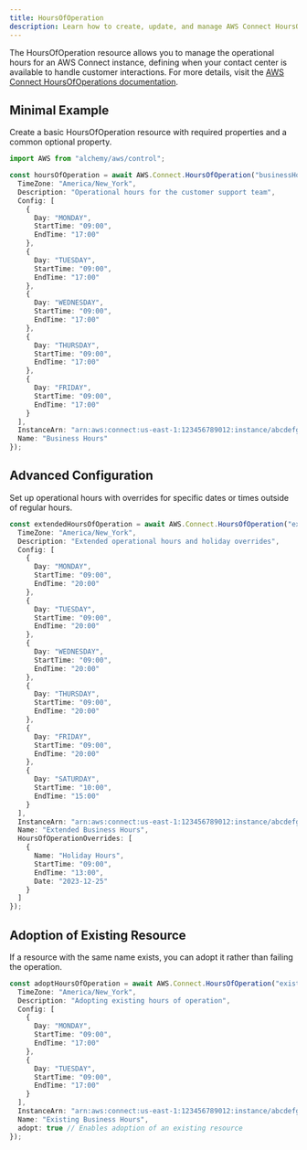 ```yaml
---
title: HoursOfOperation
description: Learn how to create, update, and manage AWS Connect HoursOfOperations using Alchemy Cloud Control.
---
```


The HoursOfOperation resource allows you to manage the operational hours for an AWS Connect instance, defining when your contact center is available to handle customer interactions. For more details, visit the [AWS Connect HoursOfOperations documentation](https://docs.aws.amazon.com/connect/latest/userguide/).

## Minimal Example

Create a basic HoursOfOperation resource with required properties and a common optional property.

```ts
import AWS from "alchemy/aws/control";

const hoursOfOperation = await AWS.Connect.HoursOfOperation("businessHours", {
  TimeZone: "America/New_York",
  Description: "Operational hours for the customer support team",
  Config: [
    {
      Day: "MONDAY",
      StartTime: "09:00",
      EndTime: "17:00"
    },
    {
      Day: "TUESDAY",
      StartTime: "09:00",
      EndTime: "17:00"
    },
    {
      Day: "WEDNESDAY",
      StartTime: "09:00",
      EndTime: "17:00"
    },
    {
      Day: "THURSDAY",
      StartTime: "09:00",
      EndTime: "17:00"
    },
    {
      Day: "FRIDAY",
      StartTime: "09:00",
      EndTime: "17:00"
    }
  ],
  InstanceArn: "arn:aws:connect:us-east-1:123456789012:instance/abcdefg-1234-5678-90ab-cdefghijklm",
  Name: "Business Hours"
});
```

## Advanced Configuration

Set up operational hours with overrides for specific dates or times outside of regular hours.

```ts
const extendedHoursOfOperation = await AWS.Connect.HoursOfOperation("extendedBusinessHours", {
  TimeZone: "America/New_York",
  Description: "Extended operational hours and holiday overrides",
  Config: [
    {
      Day: "MONDAY",
      StartTime: "09:00",
      EndTime: "20:00"
    },
    {
      Day: "TUESDAY",
      StartTime: "09:00",
      EndTime: "20:00"
    },
    {
      Day: "WEDNESDAY",
      StartTime: "09:00",
      EndTime: "20:00"
    },
    {
      Day: "THURSDAY",
      StartTime: "09:00",
      EndTime: "20:00"
    },
    {
      Day: "FRIDAY",
      StartTime: "09:00",
      EndTime: "20:00"
    },
    {
      Day: "SATURDAY",
      StartTime: "10:00",
      EndTime: "15:00"
    }
  ],
  InstanceArn: "arn:aws:connect:us-east-1:123456789012:instance/abcdefg-1234-5678-90ab-cdefghijklm",
  Name: "Extended Business Hours",
  HoursOfOperationOverrides: [
    {
      Name: "Holiday Hours",
      StartTime: "09:00",
      EndTime: "13:00",
      Date: "2023-12-25"
    }
  ]
});
```

## Adoption of Existing Resource

If a resource with the same name exists, you can adopt it rather than failing the operation.

```ts
const adoptHoursOfOperation = await AWS.Connect.HoursOfOperation("existingBusinessHours", {
  TimeZone: "America/New_York",
  Description: "Adopting existing hours of operation",
  Config: [
    {
      Day: "MONDAY",
      StartTime: "09:00",
      EndTime: "17:00"
    },
    {
      Day: "TUESDAY",
      StartTime: "09:00",
      EndTime: "17:00"
    }
  ],
  InstanceArn: "arn:aws:connect:us-east-1:123456789012:instance/abcdefg-1234-5678-90ab-cdefghijklm",
  Name: "Existing Business Hours",
  adopt: true // Enables adoption of an existing resource
});
```